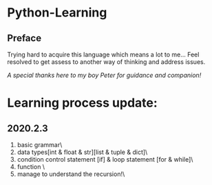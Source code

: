 # Python-Learning
## Preface
Trying hard to acquire this language which means a lot to me...
Feel resolved to get assess to another way of thinking and address issues.

*A special thanks here to my boy Peter for guidance and companion!*

# Learning process update:

## 2020.2.3 
1. basic grammar\ 
2. data types[int & float & str][list & tuple & dict]\
3. condition control statement [if] & loop statement [for & while]\
4. function \
5. manage to understand the recursion!\
